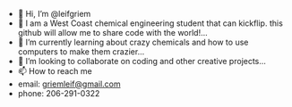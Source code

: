 - 👋 Hi, I’m @leifgriem
- 👀 I am a West Coast chemical engineering student that can kickflip. this github will allow me to share code with the world!...
- 🌱 I’m currently learning about crazy chemicals and how to use computers to make them crazier...
- 💞️ I’m looking to collaborate on coding and other creative projects...
- 📫 How to reach me
- email: griemleif@gmail.com
- phone: 206-291-0322

<!---
leifgriem/leifgriem is a ✨ special ✨ repository because its `README.md` (this file) appears on your GitHub profile.
You can click the Preview link to take a look at your changes.
--->
